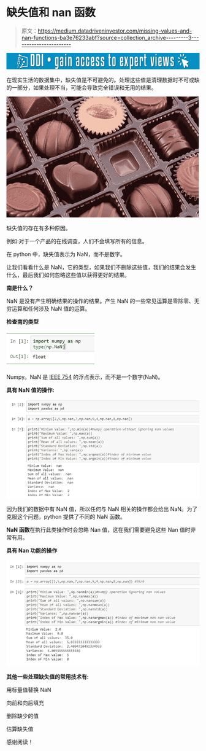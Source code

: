 # 缺失值和 nan 函数

> 原文：<https://medium.datadriveninvestor.com/missing-values-and-nan-functions-ba3e76233abf?source=collection_archive---------3----------------------->

[![](img/d3109ccb877b5efe63ea9ad0a5858d46.png)](http://www.track.datadriveninvestor.com/1B9E)

在现实生活的数据集中，缺失值是不可避免的。处理这些值是清理数据时不可或缺的一部分，如果处理不当，可能会导致完全错误和无用的结果。

![](img/20941adb13471b9eaf634c87ae6b6b7a.png)

缺失值的存在有多种原因。

例如:对于一个产品的在线调查，人们不会填写所有的信息。

在 python 中，缺失值表示为 NaN，而不是数字。

让我们看看什么是 NaN，它的类型，如果我们不删除这些值，我们的结果会发生什么，最后我们如何忽略这些值以获得更好的结果。

**南是什么？**

NaN 是没有产生明确结果的操作的结果。产生 NaN 的一些常见运算是零除零、无穷运算和任何涉及 NaN 值的运算。

**检查南的类型**

![](img/eecbb654c8a1bca55f76bd65e6d8319b.png)

Numpy。NaN 是 [IEEE 754](https://en.wikipedia.org/wiki/IEEE_754) 的浮点表示，而不是一个数字(NaN)。

**具有 NaN 值的操作:**

![](img/98d962a0e8f65bf575d584f3361540dd.png)

因为我们的数据中有 NaN 值，所以任何与 NaN 相关的操作都会给出 NaN。为了克服这个问题，python 提供了不同的 NaN 函数。

**NaN 函数**在执行此类操作时会忽略 Nan 值，这在我们需要避免这些 Nan 值时非常有用。

**具有 Nan 功能的操作**

![](img/7990f86961fc2e5c13cbf450ef547f96.png)

**其他一些处理缺失值的常用技术有:**

用标量值替换 NaN

向前和向后填充

删除缺少的值

估算缺失值

感谢阅读！